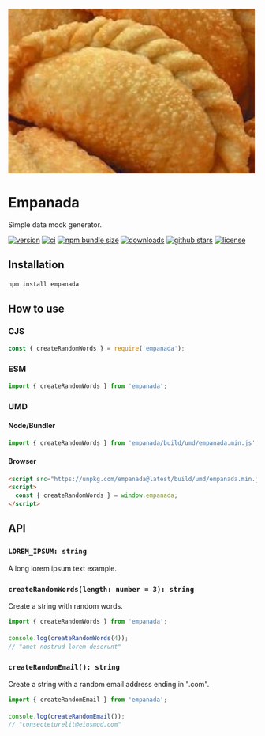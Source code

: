 ![Empanada](https://github.com/romelperez/empanada/raw/main/empanada.jpg)

# Empanada

Simple data mock generator.

[![version](https://img.shields.io/npm/v/empanada.svg)](https://npmjs.org/package/empanada)
[![ci](https://github.com/romelperez/empanada/workflows/ci/badge.svg)](https://github.com/romelperez/empanada/actions)
[![npm bundle size](https://img.shields.io/bundlephobia/minzip/empanada.svg)](https://npmjs.org/package/empanada)
[![downloads](https://img.shields.io/npm/dm/empanada.svg)](https://npmjs.org/package/empanada)
[![github stars](https://img.shields.io/github/stars/romelperez/empanada.svg?style=social&label=stars)](https://github.com/romelperez/empanada)
[![license](https://img.shields.io/github/license/romelperez/empanada.svg?maxAge=2592000)](https://github.com/romelperez/empanada/blob/main/LICENSE)

## Installation

```bash
npm install empanada
```

## How to use

### CJS

```js
const { createRandomWords } = require('empanada');
```

### ESM

```js
import { createRandomWords } from 'empanada';
```

### UMD

#### Node/Bundler

```js
import { createRandomWords } from 'empanada/build/umd/empanada.min.js';
```

#### Browser

```html
<script src="https://unpkg.com/empanada@latest/build/umd/empanada.min.js"></script>
<script>
  const { createRandomWords } = window.empanada;
</script>
```

## API

### `LOREM_IPSUM: string`

A long lorem ipsum text example.

### `createRandomWords(length: number = 3): string`

Create a string with random words.

```ts
import { createRandomWords } from 'empanada';

console.log(createRandomWords(4));
// "amet nostrud lorem deserunt"
```

### `createRandomEmail(): string`

Create a string with a random email address ending in ".com".

```ts
import { createRandomEmail } from 'empanada';

console.log(createRandomEmail());
// "consecteturelit@eiusmod.com"
```
